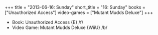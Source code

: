 +++
title = "2013-06-16: Sunday"
short_title = "16: Sunday"
books = ["Unauthorized Access"]
video-games = ["Mutant Mudds Deluxe"]
+++


* Book: Unauthorized Access {E} /f/
* Video Game: Mutant Mudds Deluxe {WiiU} /b/